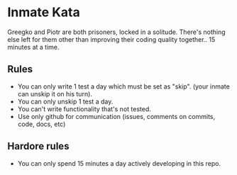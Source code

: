 # Inmate Kata

Greegko and Piotr are both prisoners, locked in a solitude. There's nothing else left for them other than improving their coding quality together.. 15 minutes at a time.

## Rules

- You can only write 1 test a day which must be set as "skip". (your inmate can unskip it on his turn).
- You can only unskip 1 test a day.
- You can't write functionality that's not tested.
- Use only github for communication (issues, comments on commits, code, docs, etc)

## Hardore rules

- You can only spend 15 minutes a day actively developing in this repo.
